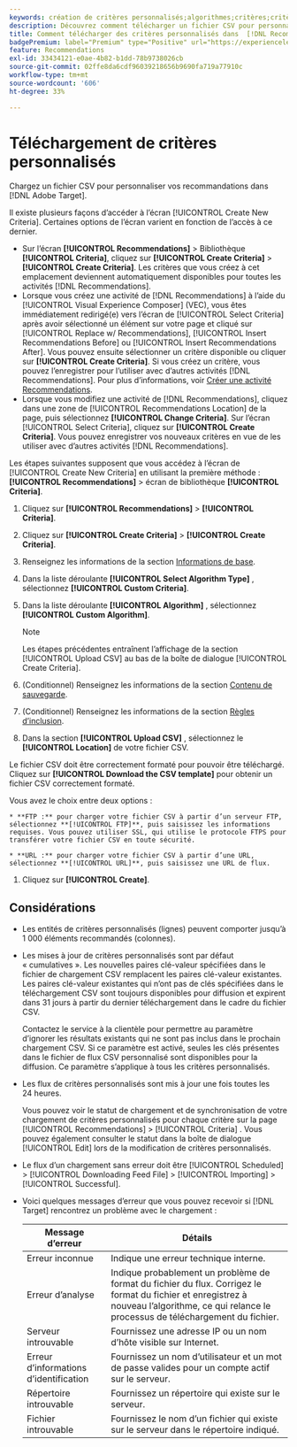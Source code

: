 ```yaml
---
keywords: création de critères personnalisés;algorithmes;critères;critères de recommandations;csv;ftp;télécharger un csv
description: Découvrez comment télécharger un fichier CSV pour personnaliser vos recommandations dans Adobe [!DNL Target] Recommendations.
title: Comment télécharger des critères personnalisés dans  [!DNL Recommendations] ?
badgePremium: label="Premium" type="Positive" url="https://experienceleague.adobe.com/docs/target/using/introduction/intro.html?lang=en#premium newtab=true" tooltip="Voir ce qui est inclus dans Target Premium."
feature: Recommendations
exl-id: 33434121-e0ae-4b82-b1dd-78b9738026cb
source-git-commit: 02ffe8da6cdf96039218656b9690fa719a77910c
workflow-type: tm+mt
source-wordcount: '606'
ht-degree: 33%

---
```


# Téléchargement de critères personnalisés

Chargez un fichier CSV pour personnaliser vos recommandations dans [!DNL Adobe Target].

Il existe plusieurs façons d’accéder à l’écran [!UICONTROL Create New Criteria]. Certaines options de l’écran varient en fonction de l’accès à ce dernier.

* Sur l’écran **[!UICONTROL Recommendations]** > Bibliothèque **[!UICONTROL Criteria]**, cliquez sur **[!UICONTROL Create Criteria]** > **[!UICONTROL Create Criteria]**. Les critères que vous créez à cet emplacement deviennent automatiquement disponibles pour toutes les activités [!DNL Recommendations].
* Lorsque vous créez une activité de [!DNL Recommendations] à l’aide du [!UICONTROL Visual Experience Composer] (VEC), vous êtes immédiatement redirigé(e) vers l’écran de [!UICONTROL Select Criteria] après avoir sélectionné un élément sur votre page et cliqué sur [!UICONTROL Replace w/ Recommendations], [!UICONTROL Insert Recommendations Before] ou [!UICONTROL Insert Recommendations After]. Vous pouvez ensuite sélectionner un critère disponible ou cliquer sur **[!UICONTROL Create Criteria]**. Si vous créez un critère, vous pouvez l’enregistrer pour l’utiliser avec d’autres activités [!DNL Recommendations]. Pour plus d’informations, voir [Créer une activité Recommendations](/help/main/c-recommendations/t-create-recs-activity/create-recs-activity.md).
* Lorsque vous modifiez une activité de [!DNL Recommendations], cliquez dans une zone de [!UICONTROL Recommendations Location] de la page, puis sélectionnez **[!UICONTROL Change Criteria]**. Sur l’écran [!UICONTROL Select Criteria], cliquez sur **[!UICONTROL Create Criteria]**. Vous pouvez enregistrer vos nouveaux critères en vue de les utiliser avec d’autres activités [!DNL Recommendations].

Les étapes suivantes supposent que vous accédez à l’écran de [!UICONTROL Create New Criteria] en utilisant la première méthode : **[!UICONTROL Recommendations]** > écran de bibliothèque **[!UICONTROL Criteria]**.

1. Cliquez sur **[!UICONTROL Recommendations]** > **[!UICONTROL Criteria]**.

1. Cliquez sur **[!UICONTROL Create Criteria]** > **[!UICONTROL Create Criteria]**.

1. Renseignez les informations de la section [Informations de base](/help/main/c-recommendations/c-algorithms/create-new-algorithm.md#info).

1. Dans la liste déroulante **[!UICONTROL Select Algorithm Type]** , sélectionnez **[!UICONTROL Custom Criteria]**.

1. Dans la liste déroulante **[!UICONTROL Algorithm]** , sélectionnez **[!UICONTROL Custom Algorithm]**.

   >[!NOTE]
   >
   >Les étapes précédentes entraînent l’affichage de la section [!UICONTROL Upload CSV] au bas de la boîte de dialogue [!UICONTROL Create Criteria].

1. (Conditionnel) Renseignez les informations de la section [Contenu de sauvegarde](/help/main/c-recommendations/c-algorithms/create-new-algorithm.md#content).

1. (Conditionnel) Renseignez les informations de la section [Règles d’inclusion](/help/main/c-recommendations/c-algorithms/create-new-algorithm.md#inclusion).

1. Dans la section **[!UICONTROL Upload CSV]** , sélectionnez le **[!UICONTROL Location]** de votre fichier CSV.

Le fichier CSV doit être correctement formaté pour pouvoir être téléchargé. Cliquez sur **[!UICONTROL Download the CSV template]** pour obtenir un fichier CSV correctement formaté.

Vous avez le choix entre deux options :

    * **FTP :** pour charger votre fichier CSV à partir d’un serveur FTP, sélectionnez **[!UICONTROL FTP]**, puis saisissez les informations requises. Vous pouvez utiliser SSL, qui utilise le protocole FTPS pour transférer votre fichier CSV en toute sécurité.
    
    * **URL :** pour charger votre fichier CSV à partir d’une URL, sélectionnez **[!UICONTROL URL]**, puis saisissez une URL de flux.

1. Cliquez sur **[!UICONTROL Create]**.

## Considérations

* Les entités de critères personnalisés (lignes) peuvent comporter jusqu’à 1 000 éléments recommandés (colonnes).

* Les mises à jour de critères personnalisés sont par défaut « cumulatives ». Les nouvelles paires clé-valeur spécifiées dans le fichier de chargement CSV remplacent les paires clé-valeur existantes. Les paires clé-valeur existantes qui n’ont pas de clés spécifiées dans le téléchargement CSV sont toujours disponibles pour diffusion et expirent dans 31 jours à partir du dernier téléchargement dans le cadre du fichier CSV.

  Contactez le service à la clientèle pour permettre au paramètre d’ignorer les résultats existants qui ne sont pas inclus dans le prochain chargement CSV. Si ce paramètre est activé, seules les clés présentes dans le fichier de flux CSV personnalisé sont disponibles pour la diffusion. Ce paramètre s’applique à tous les critères personnalisés.

* Les flux de critères personnalisés sont mis à jour une fois toutes les 24 heures.

  Vous pouvez voir le statut de chargement et de synchronisation de votre chargement de critères personnalisés pour chaque critère sur la page [!UICONTROL Recommendations] > [!UICONTROL Criteria] . Vous pouvez également consulter le statut dans la boîte de dialogue [!UICONTROL Edit] lors de la modification de critères personnalisés.

* Le flux d’un chargement sans erreur doit être [!UICONTROL Scheduled] > [!UICONTROL Downloading Feed File] > [!UICONTROL Importing] > [!UICONTROL Successful].

* Voici quelques messages d’erreur que vous pouvez recevoir si [!DNL Target] rencontrez un problème avec le chargement :

  | Message d’erreur | Détails |
  |--- |--- |
  | Erreur inconnue | Indique une erreur technique interne. |
  | Erreur d’analyse | Indique probablement un problème de format du fichier du flux. Corrigez le format du fichier et enregistrez à nouveau l’algorithme, ce qui relance le processus de téléchargement du fichier. |
  | Serveur introuvable | Fournissez une adresse IP ou un nom d’hôte visible sur Internet. |
  | Erreur d’informations d’identification | Fournissez un nom d’utilisateur et un mot de passe valides pour un compte actif sur le serveur. |
  | Répertoire introuvable | Fournissez un répertoire qui existe sur le serveur. |
  | Fichier introuvable | Fournissez le nom d’un fichier qui existe sur le serveur dans le répertoire indiqué. |
